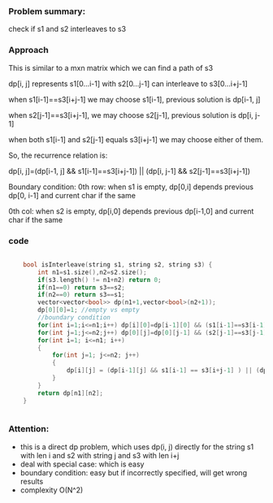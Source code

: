### Problem summary: 
check if s1 and s2 interleaves to s3

### Approach
This is similar to a mxn matrix which we can find a path of s3

dp[i, j] represents s1[0...i-1] with s2[0...j-1] can interleave to s3[0...i+j-1]

when s1[i-1]==s3[i+j-1] we may choose s1[i-1], previous solution is dp[i-1, j]

when s2[j-1]==s3[i+j-1], we may choose s2[j-1], previous solution is dp[i, j-1]

when both s1[i-1] and s2[j-1] equals s3[i+j-1] we may choose either of them.

So, the recurrence relation is:

dp[i, j]=(dp[i-1, j] && s1[i-1]==s3[i+j-1]) || (dp[i, j-1] && s2[j-1]==s3[i+j-1])

Boundary condition:
0th row: when s1 is empty, dp[0,i] depends previous dp[0, i-1] and current char if the same

0th col: when s2 is empty, dp[i,0] depends previous dp[i-1,0] and current char if the same

### code
```cpp

    bool isInterleave(string s1, string s2, string s3) {
        int n1=s1.size(),n2=s2.size();
        if(s3.length() != n1+n2) return 0;
        if(n1==0) return s3==s2;
        if(n2==0) return s3==s1;
        vector<vector<bool>> dp(n1+1,vector<bool>(n2+1));
        dp[0][0]=1; //empty vs empty
        //boundary condition
        for(int i=1;i<=n1;i++) dp[i][0]=dp[i-1][0] && (s1[i-1]==s3[i-1]); //j=0, s1 compare with s3
        for(int j=1;j<=n2;j++) dp[0][j]=dp[0][j-1] && (s2[j-1]==s3[j-1]); //i=0: s2 compare with s3
        for(int i=1; i<=n1; i++)
        {
            for(int j=1; j<=n2; j++)
            {
                dp[i][j] = (dp[i-1][j] && s1[i-1] == s3[i+j-1] ) || (dp[i][j-1] && s2[j-1] == s3[i+j-1] );
            }
        }   
        return dp[n1][n2];
    }
    
```

### Attention:
- this is a direct dp problem, which uses dp(i, j) directly for the string s1 with len i and s2 with string j and s3 with len i+j
- deal with special case: which is easy
- boundary condition: easy but if incorrectly specified, will get wrong results
- complexity O(N^2)
